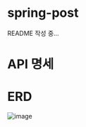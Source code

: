 # spring-post
README 작성 중... 

# API 명세


# ERD 
![image](https://github.com/snowyoung20/spring-post/assets/131766812/346f1fb6-624e-438a-b264-b75cd528b825)


